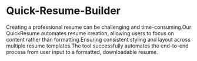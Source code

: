 # Quick-Resume-Builder
Creating a professional resume can be challenging and time-consuming.Our QuickResume automates resume creation, allowing users to focus on content rather than formatting.Ensuring consistent styling and layout across multiple resume templates.The tool successfully automates the end-to-end process from user input to a formatted, downloadable resume.
